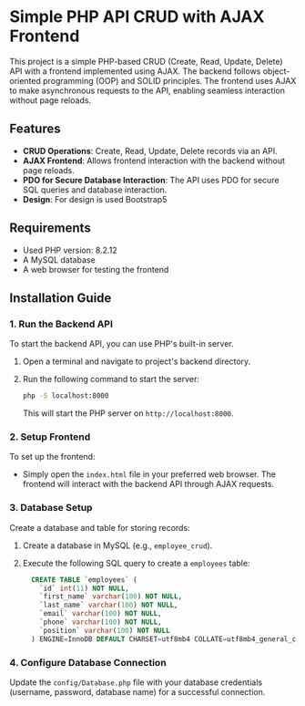 # Simple PHP API CRUD with AJAX Frontend

This project is a simple PHP-based CRUD (Create, Read, Update, Delete) API with a frontend implemented using AJAX. The backend follows object-oriented programming (OOP) and SOLID principles. The frontend uses AJAX to make asynchronous requests to the API, enabling seamless interaction without page reloads.

## Features

- **CRUD Operations**: Create, Read, Update, Delete records via an API.
- **AJAX Frontend**: Allows frontend interaction with the backend without page reloads.
- **PDO for Secure Database Interaction**: The API uses PDO for secure SQL queries and database interaction.
- **Design**: For design is used Bootstrap5

## Requirements

- Used PHP version: 8.2.12
- A MySQL database
- A web browser for testing the frontend

## Installation Guide

### 1. **Run the Backend API**
To start the backend API, you can use PHP's built-in server.

1. Open a terminal and navigate to  project's backend directory.
2. Run the following command to start the server:
    ```bash
    php -S localhost:8000
    ```

   This will start the PHP server on `http://localhost:8000`.

### 2. **Setup Frontend**
To set up the frontend:

- Simply open the `index.html` file in your preferred web browser. The frontend will interact with the backend API through AJAX requests.

### 3. **Database Setup**
Create a database and table for storing records:

1. Create a database in MySQL (e.g., `employee_crud`).
2. Execute the following SQL query to create a `employees` table:

    ```sql
      CREATE TABLE `employees` (
        `id` int(11) NOT NULL,
        `first_name` varchar(100) NOT NULL,
        `last_name` varchar(100) NOT NULL,
        `email` varchar(100) NOT NULL,
        `phone` varchar(100) NOT NULL,
        `position` varchar(100) NOT NULL
      ) ENGINE=InnoDB DEFAULT CHARSET=utf8mb4 COLLATE=utf8mb4_general_ci;
    ```

### 4. **Configure Database Connection**
Update the `config/Database.php` file with your database credentials (username, password, database name) for a successful connection.
